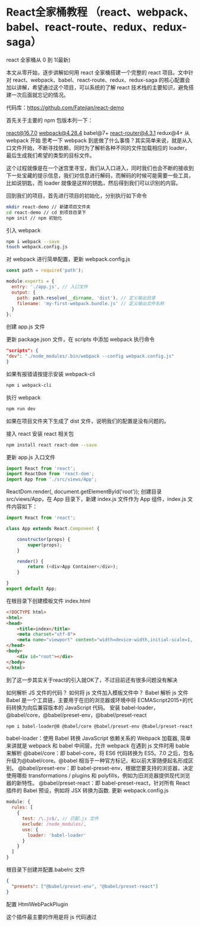 # React全家桶教程 （react、webpack、babel、react-route、redux、redux-saga）

react 全家桶从 0 到 1(最新)

本文从零开始，逐步讲解如何用 react 全家桶搭建一个完整的 react 项目。文中针对 react、webpack、babel、react-route、redux、redux-saga 的核心配置会加以讲解，希望通过这个项目，可以系统的了解 react 技术栈的主要知识，避免搭建一次后面就忘记的情况。

代码库：https://github.com/Fatejian/react-demo

首先关于主要的 npm 包版本列一下：

react@16.7.0
webpack@4.28.4
babel@7+
react-router@4.3.1
redux@4+
从 webpack 开始
思考一下 webpack 到底做了什么事情？其实简单来说，就是从入口文件开始，不断寻找依赖，同时为了解析各种不同的文件加载相应的 loader，最后生成我们希望的类型的目标文件。

这个过程就像是在一个迷宫里寻宝，我们从入口进入，同时我们也会不断的接收到下一处宝藏的提示信息，我们对信息进行解码，而解码的时候可能需要一些工具，比如说钥匙，而 loader 就像是这样的钥匙，然后得到我们可以识别的内容。

回到我们的项目，首先进行项目的初始化，分别执行如下命令

```bash
mkdir react-demo // 新建项目文件夹
cd react-demo // cd 到项目目录下
npm init // npm 初始化
```

引入 webpack
```bash
npm i webpack --save
touch webpack.config.js
```

对 webpack 进行简单配置，更新 webpack.config.js

```javascript
const path = require('path');

module.exports = {
  entry: './app.js', // 入口文件
  output: {
    path: path.resolve(__dirname, 'dist'), // 定义输出目录
    filename: 'my-first-webpack.bundle.js' // 定义输出文件名称
  }
};
```

创建 app.js 文件

更新 package.json 文件，在 scripts 中添加 webpack 执行命令
```json
"scripts": {
"dev": "./node_modules/.bin/webpack --config webpack.config.js"
}
```
如果有报错请按提示安装 webpack-cli
```bash
npm i webpack-cli
```
执行 webpack
```bash
npm run dev
```
如果在项目文件夹下生成了 dist 文件，说明我们的配置是没有问题的。

接入 react
安装 react 相关包
```bash
npm install react react-dom --save
```
更新 app.js 入口文件
```javascript
import React from 'react';
import ReactDom from 'react-dom';
import App from './src/views/App';
```
ReactDom.render(<App />, document.getElementById('root'));
创建目录 src/views/App，在 App 目录下，新建 index.js 文件作为 App 组件，index.js 文件内容如下：
```javascript
import React from 'react';

class App extends React.Component {

    constructor(props) {
        super(props);
    }

    render() {
        return (<div>App Container</div>);
    }

}
export default App;
```
在根目录下创建模板文件 index.html
```html
<!DOCTYPE html>
<html>
<head>
    <title>index</title>
    <meta charset="utf-8">
    <meta name="viewport" content="width=device-width,initial-scale=1, maximum-scale=1, minimum-scale=1, user-scalable=no">
</head>
<body>
    <div id="root"></div>
</body>
</html>
```
到了这一步其实关于react的引入就OK了，不过目前还有很多问题没有解决

如何解析 JS 文件的代码？
如何将 js 文件加入模板文件中？
Babel 解析 js 文件
Babel 是一个工具链，主要用于在旧的浏览器或环境中将 ECMAScript2015+的代码转换为向后兼容版本的 JavaScript 代码。
安装 babel-loader，@babel/core，@babel/preset-env，@babel/preset-react
```bash
npm i babel-loader@8 @babel/core @babel/preset-env @babel/preset-react -D
```
babel-loader：使用 Babel 转换 JavaScript 依赖关系的 Webpack 加载器, 简单来讲就是 webpack 和 babel 中间层，允许 webpack 在遇到 js 文件时用 bable 来解析
@babel/core：即 babel-core，将 ES6 代码转换为 ES5。7.0 之后，包名升级为@babel/core。@babel 相当于一种官方标记，和以前大家随便起名形成区别。
@babel/preset-env：即 babel-preset-env，根据您要支持的浏览器，决定使用哪些 transformations / plugins 和 polyfills，例如为旧浏览器提供现代浏览器的新特性。
@babel/preset-react：即 babel-preset-react，针对所有 React 插件的 Babel 预设，例如将 JSX 转换为函数.
更新 webpack.config.js
```javascript
module: {
  rules: [
    {
      test: /\.js$/, // 匹配.js 文件
      exclude: /node_modules/,
      use: {
        loader: 'babel-loader'
      }
    }
  ]
}
```
根目录下创建并配置.babelrc 文件
```json
{
  "presets": ["@babel/preset-env", "@babel/preset-react"]
}
```
配置 HtmlWebPackPlugin

这个插件最主要的作用是将 js 代码通过<script>标签注入到 HTML 文件中
```bash
npm i html-webpack-plugin -D
```
webpack 新增 HtmlWebPackPlugin 配置

至此，我们看一下 webpack.config.js 文件的完整结构
```js
const path = require('path');

const HtmlWebPackPlugin = require('html-webpack-plugin');

module.exports = {
  entry: './app.js',
  output: {
    path: path.resolve(**dirname, 'dist'),
    filename: 'my-first-webpack.bundle.js'
  },
  mode: 'development',
  module: {
    rules: [
      {
      test: /\.js$/,
      exclude: /node_modules/,
      use: {
        loader: 'babel-loader'
      }
    }
    ]
  },
  plugins: [
    new HtmlWebPackPlugin({
      template: './index.html',
      filename: path.resolve(**dirname, 'dist/index.html')
    })
  ]
};
```
更新 package.json 文件
```json
"start": "./node_modules/.bin/webpack --config webpack.config.js"
```
执行 npm run start，生成 dist 文件夹

当前目录结构如下
目录结构

可以看到在 dist 文件加下生成了 index.html 文件，我们在浏览器中打开文件即可看到 App 组件内容。

配置 webpack-dev-server
webpack-dev-server 可以极大的提高我们的开发效率，通过监听文件变化，自动更新页面

安装 webpack-dev-server 作为 dev 依赖项
```bash
npm i webpack-dev-server -D
```
更新 package.json 的启动脚本
```json
"dev": "webpack-dev-server --config webpack.config.js --open"
```
webpack.config.js 新增 devServer 配置
```js
devServer: {
  hot: true, // 热替换
  // contentBase: path.join(**dirname, 'dist'), // server 文件的根目录
  // 当项目中使用的是webpack5以上的版本时： contentBase 这个属性在新版的webpack-dev-server中被移除了, 取而代之的是以下这种
  static: {
    directory: path.join(__dirname, 'dist'), // server文件的根目录
  },
  compress: true, // 开启 gzip
  port: 8080, // 端口
},
plugins: [
  new webpack.HotModuleReplacementPlugin(), // HMR 允许在运行时更新各种模块，而无需进行完全刷新
  new HtmlWebPackPlugin({
    template: './index.html',
    filename: path.resolve(**dirname, 'dist/index.html')
  })
]
```
引入 redux
redux 是用于前端数据管理的包，避免因项目过大前端数据无法管理的问题，同时通过单项数据流管理前端的数据状态。
创建多个目录

新建 src/actions 目录，用于创建 action 函数
新建 src/reducers 目录，用于创建 reducers
新建 src/store 目录，用于创建 store
下面我们来通过 redux 实现一个计数器的功能

安装依赖
```bash
npm i redux react-redux -D
```
在 actions 文件夹下创建 index.js 文件
```js
export const increment = () => {
  return {
    type: 'INCREMENT',
  };
};
```
在 reducers 文件夹下创建 index.js 文件
```js
const initialState = {
  number: 0
};

const incrementReducer = (state = initialState, action) => {
  switch(action.type) {
    case 'INCREMENT': {
      state.number += 1
        return { ...state }
      break
    };
    default: return state;
  }
};
export default incrementReducer;
```
更新 store.js
```js
import { createStore } from 'redux';
import incrementReducer from './reducers/index';

const store = createStore(incrementReducer);

export default store;
```
更新入口文件 app.js
```js
import App from './src/views/App';
import ReactDom from 'react-dom';
import React from 'react';
import store from './src/store';
import { Provider } from 'react-redux';

ReactDom.render(
<Provider store={store}>
  <App />
</Provider>
, document.getElementById('root'));
```
更新 App 组件
```js
import React from 'react';
import { connect } from 'react-redux';
import { increment } from '../../actions/index';

class App extends React.Component {

    constructor(props) {
        super(props);
    }

    onClick() {
        this.props.dispatch(increment())
    }

    render() {
        return (
            <div>
                <div>current number： {this.props.number} <button onClick={()=>this.onClick()}>点击+1</button></div>
            </div>
        );
    }

}
export default connect(
state => ({
  number: state.number
  })
)(App);
```
点击旁边的数字会不断地+1

引入 redux-saga
redux-saga 通过监听 action 来执行有副作用的 task，以保持 action 的简洁性。引入了 sagas 的机制和 generator 的特性，让 redux-saga 非常方便地处理复杂异步问题。
redux-saga 的原理其实说起来也很简单，通过劫持异步 action，在 redux-saga 中进行异步操作，异步结束后将结果传给另外的 action。
下面就接着我们计数器的例子，来实现一个异步的+1 操作。

安装依赖包
```bash
npm i redux-saga -D
```
新建 src/sagas/index.js 文件
```js
// 在0.x 版本中，你应该这样导入:
// import { delay } from 'redux-saga' 

// 在1.0.0版本中，你应该这样导入:
import {delay} from 'redux-saga/effects'

import { put, takeEvery } from 'redux-saga/effects'

export function* incrementAsync() {
  yield delay(2000)
  yield put({ type: 'INCREMENT' })
}

export function* watchIncrementAsync() {
  yield takeEvery('INCREMENT_ASYNC', incrementAsync)
}
```
解释下所做的事情，将 watchIncrementAsync 理解为一个 saga，在这个 saga 中监听了名为 INCREMENT_ASYNC 的 action，当 INCREMENT_ASYNC 被 dispatch 时，会调用 incrementAsync 方法，在该方法中做了异步操作，然后将结果传给名为 INCREMENT 的 action 进而更新 store。

更新 store.js

在 store 中加入 redux-saga 中间件
```js
import { createStore, applyMiddleware } from 'redux';
import incrementReducer from './reducers/index';
import createSagaMiddleware from 'redux-saga'
import { watchIncrementAsync } from './sagas/index'

const sagaMiddleware = createSagaMiddleware()
const store = createStore(incrementReducer, applyMiddleware(sagaMiddleware));
sagaMiddleware.run(watchIncrementAsync)
export default store;
```
更新 App 组件

在页面中新增异步提交按钮，观察异步结果
```js
import React from 'react';
import { connect } from 'react-redux';
import { increment } from '../../actions/index';

class App extends React.Component {

    constructor(props) {
        super(props);
    }

    onClick() {
        this.props.dispatch(increment())
    }

    onClick2() {
        this.props.dispatch({ type: 'INCREMENT_ASYNC' })
    }

    render() {
        return (
            <div>
                <div>current number： {this.props.number} <button onClick={()=>this.onClick()}>点击+1</button></div>
                <div>current number： {this.props.number} <button onClick={()=>this.onClick2()}>点击2秒后+1</button></div>
            </div>
        );
    }

}
export default connect(
  state => ({
    number: state.number
})
)(App);
```

观察结果我们会发现如下报错：

这是因为在 redux-saga 中用到了 Generator 函数，以我们目前的 babel 配置来说并不支持解析 generator，需要安装@babel/plugin-transform-runtime
```bash
npm install --save-dev @babel/plugin-transform-runtime
```
这里关于 babel-polyfill、和 transfor-runtime 做进一步解释

babel-polyfill
Babel 默认只转换新的 JavaScript 语法，而不转换新的 API。例如，Iterator、Generator、Set、Maps、Proxy、Reflect、Symbol、Promise 等全局对象，以及一些定义在全局对象上的方法（比如 Object.assign）都不会转译。如果想使用这些新的对象和方法，必须使用 babel-polyfill，为当前环境提供一个垫片。
babel-runtime
Babel 转译后的代码要实现源代码同样的功能需要借助一些帮助函数，而这些帮助函数可能会重复出现在一些模块里，导致编译后的代码体积变大。
Babel 为了解决这个问题，提供了单独的包 babel-runtime 供编译模块复用工具函数。
在没有使用 babel-runtime 之前，库和工具包一般不会直接引入 polyfill。否则像 Promise 这样的全局对象会污染全局命名空间，这就要求库的使用者自己提供 polyfill。这些 polyfill 一般在库和工具的使用说明中会提到，比如很多库都会有要求提供 es5 的 polyfill。
在使用 babel-runtime 后，库和工具只要在 package.json 中增加依赖 babel-runtime，交给 babel-runtime 去引入 polyfill 就行了；
详细解释可以参考

babel presets 和 plugins 的区别
Babel 插件一般尽可能拆成小的力度，开发者可以按需引进。比如对 ES6 转 ES5 的功能，Babel 官方拆成了 20+个插件。
这样的好处显而易见，既提高了性能，也提高了扩展性。比如开发者想要体验 ES6 的箭头函数特性，那他只需要引入 transform-es2015-arrow-functions 插件就可以，而不是加载 ES6 全家桶。
但很多时候，逐个插件引入的效率比较低下。比如在项目开发中，开发者想要将所有 ES6 的代码转成 ES5，插件逐个引入的方式令人抓狂，不单费力，而且容易出错。
这个时候，可以采用 Babel Preset。
可以简单的把 Babel Preset 视为 Babel Plugin 的集合。比如 babel-preset-es2015 就包含了所有跟 ES6 转换有关的插件。
更新.babelrc 文件配置，支持 genrator
```json
{
  "presets": ["@babel/preset-env", "@babel/preset-react"],
  "plugins": [
    ["@babel/plugin-transform-runtime",
      {
        "corejs": false,
        "helpers": true,
        "regenerator": true,
        "useESModules": false
      }
    ]
  ]
}
```

点击按钮会在 2 秒后执行+1 操作。

引入 react-router
在 web 应用开发中，路由系统是不可或缺的一部分。在浏览器当前的 URL 发生变化时，路由系统会做出一些响应，用来保证用户界面与 URL 的同步。随着单页应用时代的到来，为之服务的前端路由系统也相继出现了。而 react-route 则是与 react 相匹配的前端路由。
引入 react-router-dom
```bash
npm install --save react-router-dom -D
```
更新 app.js 入口文件增加路由匹配规则
```js
import App from './src/views/App';
import ReactDom from 'react-dom';
import React from 'react';
import store from './src/store';
import { Provider } from 'react-redux';
import { BrowserRouter as Router, Route, Routes } from 'react-router-dom';

const About = () => <h2>页面一</h2>;
const Users = () => <h2>页面二</h2>;

ReactDom.render(
  <Provider store={store}>
    <Router>
      <Routes>
        <Route path="/" element={<App />} />
        <Route path="/about/" element={<About />} />
        <Route path="/users/" element={<Users />} />
      </Routes>
    </Router>
  </Provider>,
  document.getElementById('root'),
);

```
更新 App 组件，展示路由效果
```js
import React from 'react';
import { connect } from 'react-redux';
import { increment } from '../../actions/index';
import { Link } from "react-router-dom";

class App extends React.Component {

    constructor(props) {
        super(props);
    }

    onClick() {
        this.props.dispatch(increment())
    }

    onClick2() {
        this.props.dispatch({ type: 'INCREMENT_ASYNC' })
    }

    render() {
        return (
            <div>
                <div>react-router 测试</div>
                <nav>
                    <ul>
                    <li>
                        <Link to="/about/">页面一</Link>
                    </li>
                    <li>
                        <Link to="/users/">页面二</Link>
                    </li>
                    </ul>
                </nav>
                <br/>
                <div>redux & redux-saga测试</div>
                <div>current number： {this.props.number} <button onClick={()=>this.onClick()}>点击+1</button></div>
                <div>current number： {this.props.number} <button onClick={()=>this.onClick2()}>点击2秒后+1</button></div>
            </div>
        );
    }

}
export default connect(
  state => ({
    number: state.number
  })
)(App);
```
点击列表可以跳转相关路由

总结
至此，我们已经一步步的，完成了一个简单但是功能齐全的 react 项目的搭建，下面回顾一下我们做的工作

引入 webpack
引入 react
引入 babel 解析 react
接入 webpack-dev-server 提高前端开发效率
引入 redux 实现一个 increment 功能
引入 redux-saga 实现异步处理
引入 react-router 实现前端路由
麻雀虽小，五脏俱全，希望通过最简单的代码快速的理解 react 工具链。其实这个小项目中还是很多不完善的地方，比如说样式的解析、Eslint 检查、生产环境配置，虽然这几项是一个完整项目不可缺少的部分，但是就 demo 项目来说，对我们理解 react 工具链可能会有些干扰，所以就不在项目中加了。
后面我会新建一个分支，把这些完整的功能都加上，同时也会对当前的目录结构进行优化。
